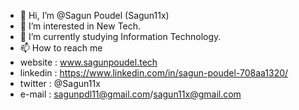 - 👋 Hi, I’m @Sagun Poudel (Sagun11x)
- 👀 I’m interested in New Tech.
- 🌱 I’m currently studying Information Technology.
- 📫 How to reach me
- website : www.sagunpoudel.tech
- linkedin : https://www.linkedin.com/in/sagun-poudel-708aa1320/
- twitter : @Sagun11x
- e-mail : sagunpdl11@gmail.com/sagun11x@gmail.com


<!---
Sagun11x/Sagun11x is a ✨ special ✨ repository because its `README.md` (this file) appears on your GitHub profile.
You can click the Preview link to take a look at your changes.
--->
